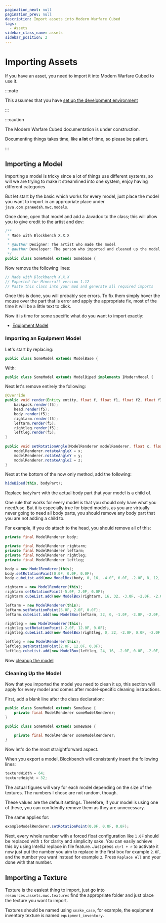 ```yaml
---
pagination_next: null
pagination_prev: null
description: Import assets into Modern Warfare Cubed
tags:
  - Assets
sidebar_class_name: assets
sidebar_position: 2
---
```


# Importing Assets

If you have an asset, you need to import it into Modern Warfare Cubed to use it.

:::note

This assumes that you have [set up the development environment](setting-up-the-development-environment)

:::

:::caution

The Modern Warfare Cubed documentation is under construction.

Documenting things takes time, like **a lot** of time, so please be patient.

:::

## Importing a Model

Importing a model is tricky since a lot of things use different systems, so will we are trying to make it streamlined into one system, enjoy having different categories

But let start by the basic which works for every model, just place the model you want to import in an appropriate place under `java.com.paneedah.mwc.models`.

Once done, open that model and add a Javadoc to the class; this will allow you to give credit to the artist and dev:

```java
/**
 * Made with Blockbench X.X.X
 *
 * @author Designer: The artist who made the model
 * @author Developer: The person who imported and cleaned up the model
 */
public class SomeModel extends Somebase {
```

Now remove the following lines:

```java
// Made with Blockbench X.X.X
// Exported for Minecraft version 1.12
// Paste this class into your mod and generate all required imports
```

Once this is done, you will probably see errors. 
To fix them simply hover the mouse over the part that is error and apply the appropriate fix, most of the time it will be a little text to click.

Now it is time for some specific what do you want to import exactly:
- [Equipment Model](#importing-an-equipment-model)

### Importing an Equipment Model

Let's start by replacing:

```java
public class SomeModel extends ModelBase {
```

With:

```java
public class SomeModel extends ModelBiped implements IModernModel {
```

Next let's remove entirely the following:

```java
@Override
public void render(Entity entity, float f, float f1, float f2, float f3, float f4, float f5) {
	backpack.render(f5);
	head.render(f5);
	body.render(f5);
	rightarm.render(f5);
	leftarm.render(f5);
	rightleg.render(f5);
	leftleg.render(f5);
}
	
public void setRotationAngle(ModelRenderer modelRenderer, float x, float y, float z) {
	modelRenderer.rotateAngleX = x;
	modelRenderer.rotateAngleY = y;
	modelRenderer.rotateAngleZ = z;
}
```

Next at the bottom of the now only method, add the following:

```java
hideBiped(this, bodyPart);
```

Replace `bodyPart` with the actual body part that your model is a child of.

One rule that works for every model is that you should only have what you need/use. 
But it is especially true for biped models, as you are virtually never going to need all body parts, you should remove any body part that you are not adding a child to.

For example, if you do attach to the head, you should remove all of this:
```java
private final ModelRenderer body;
```

```java
private final ModelRenderer rightarm;
private final ModelRenderer leftarm;
private final ModelRenderer rightleg;
private final ModelRenderer leftleg;
```

```java
body = new ModelRenderer(this);
body.setRotationPoint(0.0F, 0.0F, 0.0F);
body.cubeList.add(new ModelBox(body, 0, 16, -4.0F, 0.0F, -2.0F, 8, 12, 4, 0.0F, false));
```

```java
rightarm = new ModelRenderer(this);
rightarm.setRotationPoint(-5.0F, 2.0F, 0.0F);
rightarm.cubeList.add(new ModelBox(rightarm, 16, 32, -3.0F, -2.0F, -2.0F, 4, 12, 4, 0.0F, false));

leftarm = new ModelRenderer(this);
leftarm.setRotationPoint(5.0F, 2.0F, 0.0F);
leftarm.cubeList.add(new ModelBox(leftarm, 32, 0, -1.0F, -2.0F, -2.0F, 4, 12, 4, 0.0F, false));

rightleg = new ModelRenderer(this);
rightleg.setRotationPoint(-2.0F, 12.0F, 0.0F);
rightleg.cubeList.add(new ModelBox(rightleg, 0, 32, -2.0F, 0.0F, -2.0F, 4, 12, 4, 0.0F, false));

leftleg = new ModelRenderer(this);
leftleg.setRotationPoint(2.0F, 12.0F, 0.0F);
leftleg.cubeList.add(new ModelBox(leftleg, 24, 16, -2.0F, 0.0F, -2.0F, 4, 12, 4, 0.0F, false));
```

Now [cleanup the model](#cleaning-up-the-model)

### Cleaning Up the Model

Now that you imported the model you need to clean it up, this section will apply for every model and comes after model-specific cleaning instructions.

First, add a blank line after the class declaration:

```java title="Before"
public class SomeModel extends SomeBase {
	private final ModelRenderer someModelRenderer;
}
```

```java title="After"
public class SomeModel extends SomeBase {

	private final ModelRenderer someModelRenderer;
}
```

Now let's do the most straightforward aspect.

When you export a model, Blockbench will consistently insert the following lines:

```java
textureWidth = 64;
textureHeight = 32;
```

The actual figures will vary for each model depending on the size of the textures. The numbers I chose are not random, though.

These values are the default settings. Therefore, if your model is using one of these, you can confidently remove them as they are unnecessary.

The same applies for:
```java
exampleModelRenderer.setRotationPoint(0.0F, 0.0F, 0.0F);
```

Next, every whole number with a forced float configuration like `1.0F` should be replaced with `1` for clarity and simplicity sake.
You can easily achieve this by using IntelliJ replace in file feature.
Just press `ctrl + r` to activate it now just put the number you aim to replace in the first box for example `2.0F`, and the number you want instead for example `2`.
Press `Replace All` and your done with that number.

## Importing a Texture

Texture is the easiest thing to import, just go into `resources.assets.mwc.textures` find the appropriate folder and just place the texture you want to import.

Textures should be named using `snake_case`, for example, the equipment inventory texture is named `equipment_inventory`.
